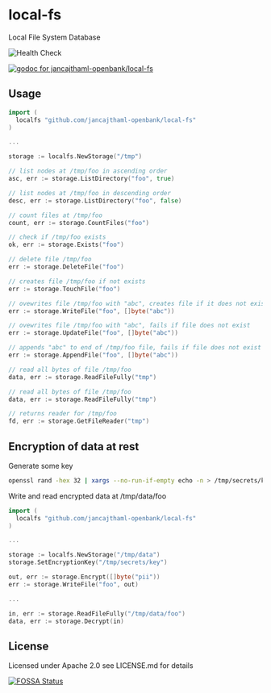 # local-fs

Local File System Database

![Health Check](https://github.com/jancajthaml-openbank/local-fs/workflows/Health%20Check/badge.svg)

[![godoc for jancajthaml-openbank/local-fs](https://godoc.org/github.com/nathany/looper?status.svg)](https://godoc.org/github.com/jancajthaml-openbank/local-fs)

## Usage

```go
import (
  localfs "github.com/jancajthaml-openbank/local-fs"
)

...

storage := localfs.NewStorage("/tmp")

// list nodes at /tmp/foo in ascending order
asc, err := storage.ListDirectory("foo", true)

// list nodes at /tmp/foo in descending order
desc, err := storage.ListDirectory("foo", false)

// count files at /tmp/foo
count, err := storage.CountFiles("foo")

// check if /tmp/foo exists
ok, err := storage.Exists("foo")

// delete file /tmp/foo
err := storage.DeleteFile("foo")

// creates file /tmp/foo if not exists
err := storage.TouchFile("foo")

// ovewrites file /tmp/foo with "abc", creates file if it does not exist
err := storage.WriteFile("foo", []byte("abc"))

// ovewrites file /tmp/foo with "abc", fails if file does not exist
err := storage.UpdateFile("foo", []byte("abc"))

// appends "abc" to end of /tmp/foo file, fails if file does not exist
err := storage.AppendFile("foo", []byte("abc"))

// read all bytes of file /tmp/foo
data, err := storage.ReadFileFully("tmp")

// read all bytes of file /tmp/foo
data, err := storage.ReadFileFully("tmp")

// returns reader for /tmp/foo
fd, err := storage.GetFileReader("tmp")
```

## Encryption of data at rest

Generate some key

```bash
openssl rand -hex 32 | xargs --no-run-if-empty echo -n > /tmp/secrets/key
```

Write and read encrypted data at /tmp/data/foo

```go
import (
  localfs "github.com/jancajthaml-openbank/local-fs"
)

...

storage := localfs.NewStorage("/tmp/data")
storage.SetEncryptionKey("/tmp/secrets/key")

out, err := storage.Encrypt([]byte("pii"))
err := storage.WriteFile("foo", out)

...

in, err := storage.ReadFileFully("/tmp/data/foo")
data, err := storage.Decrypt(in)
```

## License

Licensed under Apache 2.0 see LICENSE.md for details

[![FOSSA Status](https://app.fossa.com/api/projects/git%2Bgithub.com%2Fjancajthaml-openbank%2Flocal-fs.svg?type=large)](https://app.fossa.com/projects/git%2Bgithub.com%2Fjancajthaml-openbank%2Flocal-fs?ref=badge_large)
